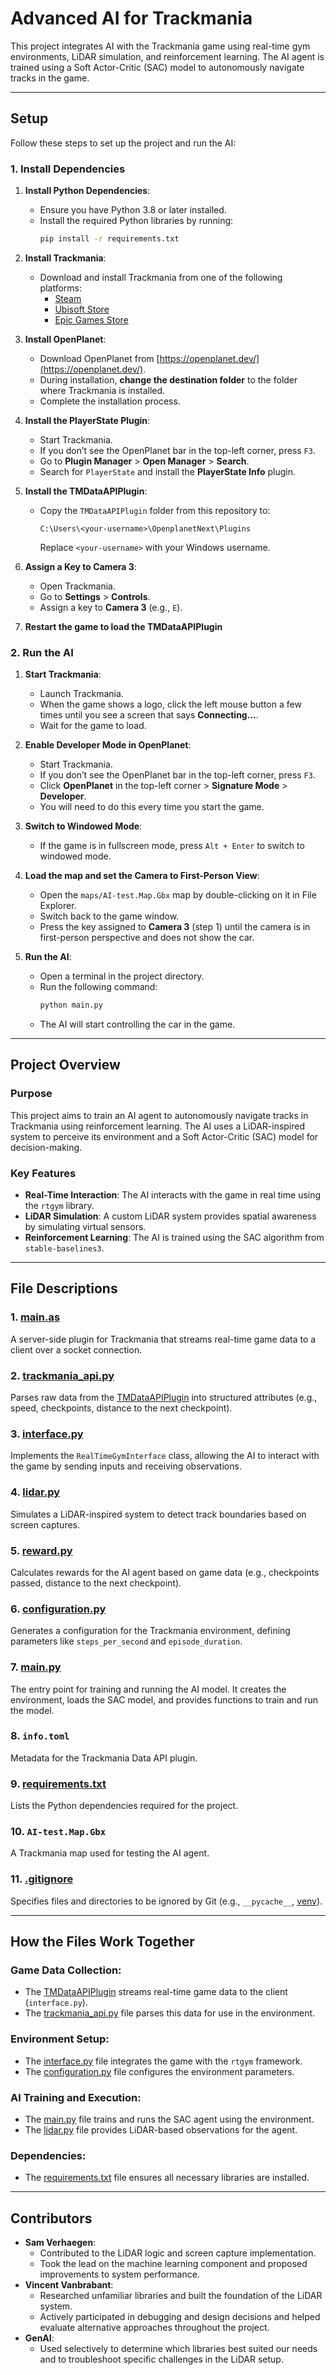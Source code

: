 # **Advanced AI for Trackmania**

This project integrates AI with the Trackmania game using real-time gym environments, LiDAR simulation, and reinforcement learning. The AI agent is trained using a Soft Actor-Critic (SAC) model to autonomously navigate tracks in the game.

---

## **Setup**

Follow these steps to set up the project and run the AI:

### **1. Install Dependencies**

1. **Install Python Dependencies**:

   - Ensure you have Python 3.8 or later installed.
   - Install the required Python libraries by running:
     ```bash
     pip install -r requirements.txt
     ```

2. **Install Trackmania**:

   - Download and install Trackmania from one of the following platforms:
     - [Steam](https://store.steampowered.com/)
     - [Ubisoft Store](https://store.ubi.com/)
     - [Epic Games Store](https://store.epicgames.com/)

3. **Install OpenPlanet**:

   - Download OpenPlanet from [https://openplanet.dev/](https://openplanet.dev/).
   - During installation, **change the destination folder** to the folder where Trackmania is installed.
   - Complete the installation process.

4. **Install the PlayerState Plugin**:
   - Start Trackmania.
   - If you don’t see the OpenPlanet bar in the top-left corner, press `F3`.
   - Go to **Plugin Manager** > **Open Manager** > **Search**.
   - Search for `PlayerState` and install the **PlayerState Info** plugin.

5. **Install the TMDataAPIPlugin**:

   - Copy the `TMDataAPIPlugin` folder from this repository to:
     ```
     C:\Users\<your-username>\OpenplanetNext\Plugins
     ```
     Replace `<your-username>` with your Windows username.

6. **Assign a Key to Camera 3**:

   - Open Trackmania.
   - Go to **Settings** > **Controls**.
   - Assign a key to **Camera 3** (e.g., `E`).

7. **Restart the game to load the TMDataAPIPlugin**

### **2. Run the AI**

1. **Start Trackmania**:

   - Launch Trackmania.
   - When the game shows a logo, click the left mouse button a few times until you see a screen that says **Connecting...**.
   - Wait for the game to load.

2. **Enable Developer Mode in OpenPlanet**:

   - Start Trackmania.
   - If you don’t see the OpenPlanet bar in the top-left corner, press `F3`.
   - Click **OpenPlanet** in the top-left corner > **Signature Mode** > **Developer**.
   - You will need to do this every time you start the game.

3. **Switch to Windowed Mode**:

   - If the game is in fullscreen mode, press `Alt + Enter` to switch to windowed mode.

4. **Load the map and set the Camera to First-Person View**:
   - Open the `maps/AI-test.Map.Gbx` map by double-clicking on it in File Explorer.
   - Switch back to the game window.
   - Press the key assigned to **Camera 3** (step 1) until the camera is in first-person perspective and does not show the car.

5. **Run the AI**:
   - Open a terminal in the project directory.
   - Run the following command:
     ```bash
     python main.py
     ```
   - The AI will start controlling the car in the game.

---

## **Project Overview**

### **Purpose**

This project aims to train an AI agent to autonomously navigate tracks in Trackmania using reinforcement learning. The AI uses a LiDAR-inspired system to perceive its environment and a Soft Actor-Critic (SAC) model for decision-making.

### **Key Features**

- **Real-Time Interaction**: The AI interacts with the game in real time using the `rtgym` library.
- **LiDAR Simulation**: A custom LiDAR system provides spatial awareness by simulating virtual sensors.
- **Reinforcement Learning**: The AI is trained using the SAC algorithm from `stable-baselines3`.

---

## **File Descriptions**

### **1. [main.as](http://_vscodecontentref_/2)**

A server-side plugin for Trackmania that streams real-time game data to a client over a socket connection.

### **2. [trackmania_api.py](http://_vscodecontentref_/3)**

Parses raw data from the [TMDataAPIPlugin](http://_vscodecontentref_/4) into structured attributes (e.g., speed, checkpoints, distance to the next checkpoint).

### **3. [interface.py](http://_vscodecontentref_/5)**

Implements the `RealTimeGymInterface` class, allowing the AI to interact with the game by sending inputs and receiving observations.

### **4. [lidar.py](http://_vscodecontentref_/6)**

Simulates a LiDAR-inspired system to detect track boundaries based on screen captures.

### **5. [reward.py](http://_vscodecontentref_/7)**

Calculates rewards for the AI agent based on game data (e.g., checkpoints passed, distance to the next checkpoint).

### **6. [configuration.py](http://_vscodecontentref_/8)**

Generates a configuration for the Trackmania environment, defining parameters like `steps_per_second` and `episode_duration`.

### **7. [main.py](http://_vscodecontentref_/9)**

The entry point for training and running the AI model. It creates the environment, loads the SAC model, and provides functions to train and run the model.

### **8. `info.toml`**

Metadata for the Trackmania Data API plugin.

### **9. [requirements.txt](http://_vscodecontentref_/10)**

Lists the Python dependencies required for the project.

### **10. `AI-test.Map.Gbx`**

A Trackmania map used for testing the AI agent.

### **11. [.gitignore](http://_vscodecontentref_/11)**

Specifies files and directories to be ignored by Git (e.g., `__pycache__`, [venv](http://_vscodecontentref_/12)).

---

## **How the Files Work Together**

### **Game Data Collection**:

- The [TMDataAPIPlugin](http://_vscodecontentref_/13) streams real-time game data to the client (`interface.py`).
- The [trackmania_api.py](http://_vscodecontentref_/14) file parses this data for use in the environment.

### **Environment Setup**:

- The [interface.py](http://_vscodecontentref_/15) file integrates the game with the `rtgym` framework.
- The [configuration.py](http://_vscodecontentref_/16) file configures the environment parameters.

### **AI Training and Execution**:

- The [main.py](http://_vscodecontentref_/17) file trains and runs the SAC agent using the environment.
- The [lidar.py](http://_vscodecontentref_/18) file provides LiDAR-based observations for the agent.

### **Dependencies**:

- The [requirements.txt](http://_vscodecontentref_/19) file ensures all necessary libraries are installed.

---

## **Contributors**

- **Sam Verhaegen**:
  - Contributed to the LiDAR logic and screen capture implementation.
  - Took the lead on the machine learning component and proposed improvements to system performance.
- **Vincent Vanbrabant**:
  - Researched unfamiliar libraries and built the foundation of the LiDAR system.
  - Actively participated in debugging and design decisions and helped evaluate alternative approaches throughout the project.
- **GenAI**:
  - Used selectively to determine which libraries best suited our needs and to troubleshoot specific challenges in the LiDAR setup.
